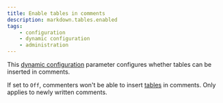 ```yaml
---
title: Enable tables in comments
description: markdown.tables.enabled
tags:
    - configuration
    - dynamic configuration
    - administration
---
```


This [dynamic configuration](/configuration/backend/dynamic) parameter configures whether tables can be inserted in comments.

<!--more-->

If set to `Off`, commenters won't be able to insert [tables](/kb/markdown#tables) in comments. Only applies to newly written comments.
